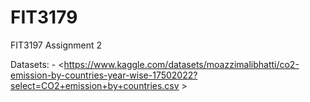 # FIT3179
FIT3197 Assignment 2

Datasets: - <https://www.kaggle.com/datasets/moazzimalibhatti/co2-emission-by-countries-year-wise-17502022?select=CO2+emission+by+countries.csv >